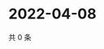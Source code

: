 # 2022-04-08

共 0 条

<!-- BEGIN WEIBO -->
<!-- 最后更新时间 Fri Apr 08 2022 01:17:44 GMT+0800 (China Standard Time) -->

<!-- END WEIBO -->
